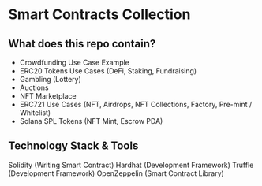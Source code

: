 # Smart Contracts Collection

## What does this repo contain?
 - Crowdfunding Use Case Example
 - ERC20 Tokens Use Cases (DeFi, Staking, Fundraising)
 - Gambling (Lottery)
 - Auctions
 - NFT Marketplace
 - ERC721 Use Cases (NFT, Airdrops, NFT Collections, Factory, Pre-mint / Whitelist)
 - Solana SPL Tokens (NFT Mint, Escrow PDA)

## Technology Stack & Tools
  Solidity (Writing Smart Contract)
  Hardhat (Development Framework)
  Truffle (Development Framework)
  OpenZeppelin (Smart Contract Library)

